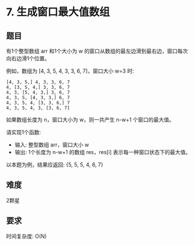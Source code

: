 # 7. 生成窗口最大值数组

## 题目
有1个整型数组 arr 和1个大小为 w 的窗口从数组的最左边滑到最右边，窗口每次向右边滑1个位置。

例如，数组为 [4, 3, 5, 4, 3, 3, 6, 7]，窗口大小 w=3 时:

```text
[4, 3, 5,] 4, 3, 3, 6, 7
4, [3, 5, 4,] 3, 3, 6, 7
4, 3, [5, 4, 3,] 3, 6, 7
4, 3, 5, [4, 3, 3,] 6, 7
4, 3, 5, 4, [3, 3, 6,] 7
4, 3, 5, 4, 3, [3, 6, 7]
```

如果数组长度为 n，窗口大小为 w，则一共产生 n-w+1 个窗口的最大值。

请实现1个函数:
* 输入: 整型数组 arr，窗口大小 w
* 输出: 1个长度为 n-w+1 的数组 res，res[i] 表示每一种窗口状态下的最大值。

以本题为例，结果应返回: {5, 5, 5, 4, 6, 7}


## 难度
2颗星


## 要求
时间复杂度: O(N)
